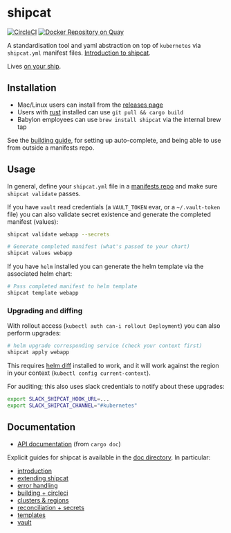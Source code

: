 # shipcat
[![CircleCI](https://circleci.com/gh/Babylonpartners/shipcat.svg?style=shield&circle-token=1e5d93bf03a4c9d9c7f895d7de7bb21055d431ef)](https://circleci.com/gh/Babylonpartners/shipcat)
[![Docker Repository on Quay](https://quay.io/repository/babylonhealth/kubecat/status?token=6de24c74-1576-467f-8658-ec224df9302d "Docker Repository on Quay")](https://quay.io/repository/babylonhealth/kubecat?tab=tags)

A standardisation tool and yaml abstraction on top of `kubernetes` via `shipcat.yml` manifest files. [Introduction to shipcat](https://github.com/Babylonpartners/shipcat/blob/master/doc/intro.md).

Lives [on your ship](https://en.wikipedia.org/wiki/Ship%27s_cat).

## Installation

- Mac/Linux users can install from the [releases page](https://github.com/Babylonpartners/shipcat/releases)
- Users with [rust](https://rustup.rs/) installed can use `git pull && cargo build`
- Babylon employees can use `brew install shipcat` via the internal brew tap

See the [building guide](./doc/building.md), for setting up auto-complete, and being able to use from outside a manifests repo.

## Usage
In general, define your `shipcat.yml` file in a [manifests repo](https://github.com/Babylonpartners/shipcat/blob/master/examples) and make sure `shipcat validate` passes.

If you have `vault` read credentials (a `VAULT_TOKEN` evar, or a `~/.vault-token` file) you can also validate secret existence and generate the completed manifest (values):

```sh
shipcat validate webapp --secrets

# Generate completed manifest (what's passed to your chart)
shipcat values webapp
```

If you have `helm` installed you can generate the helm template via the associated helm chart:

```sh
# Pass completed manifest to helm template
shipcat template webapp
```

### Upgrading and diffing
With rollout access (`kubectl auth can-i rollout Deployment`) you can also perform upgrades:

```sh
# helm upgrade corresponding service (check your context first)
shipcat apply webapp
```

This requires [helm diff](https://github.com/databus23/helm-diff) installed to work, and it will work against the region in your context (`kubectl config current-context`).

For auditing; this also uses slack credentials to notify about these upgrades:

```sh
export SLACK_SHIPCAT_HOOK_URL=...
export SLACK_SHIPCAT_CHANNEL="#kubernetes"
```

## Documentation
- [API documentation](https://babylonpartners.github.io/shipcat) (from `cargo doc`)

Explicit guides for shipcat is available in the [doc directory](https://github.com/Babylonpartners/shipcat/tree/master/doc). In particular:

- [introduction](./doc/intro.md)
- [extending shipcat](./doc/extending.md)
- [error handling](./doc/errors.md)
- [building + circleci](./doc/building.md)
- [clusters & regions](./doc/clusters.md)
- [reconciliation + secrets](./doc/reconciliation-secrets.md)
- [templates](./doc/templates.md)
- [vault](./doc/vault.md)
